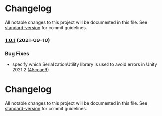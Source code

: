 # Changelog

All notable changes to this project will be documented in this file. See [standard-version](https://github.com/conventional-changelog/standard-version) for commit guidelines.

### [1.0.1](https://github.com/GieziJo/ScriptableObjectVariant/compare/v1.0.0...v1.0.1) (2021-09-10)


### Bug Fixes

* specify which SerializationUtility library is used to avoid errors in Unity 2021.2 ([45ccae9](https://github.com/GieziJo/ScriptableObjectVariant/commit/45ccae9d0d082a6befa03c0d8d2905b08ee6f8e9))

# Changelog

All notable changes to this project will be documented in this file. See [standard-version](https://github.com/conventional-changelog/standard-version) for commit guidelines.


